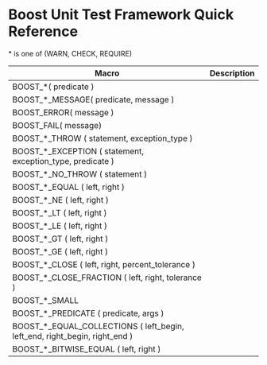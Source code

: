 # Boost Unit Test Framework Quick Reference

\* is one of (WARN, CHECK, REQUIRE)

Macro | Description
--- | ---
BOOST_*( predicate ) | 
BOOST_*_MESSAGE( predicate, message ) | 
BOOST_ERROR( message ) | 
BOOST_FAIL( message) | 
BOOST_*_THROW ( statement, exception_type ) | 
BOOST_*_EXCEPTION ( statement, exception_type, predicate ) | 
BOOST_*_NO_THROW ( statement ) | 
BOOST_*_EQUAL ( left, right ) | 
BOOST_*_NE ( left, right ) | 
BOOST_*_LT ( left, right ) | 
BOOST_*_LE ( left, right ) | 
BOOST_*_GT ( left, right ) | 
BOOST_*_GE ( left, right ) | 
BOOST_*_CLOSE ( left, right, percent_tolerance ) | 
BOOST_*_CLOSE_FRACTION ( left, right, tolerance ) | 
BOOST_*_SMALL | 
BOOST_*_PREDICATE ( predicate, args ) | 
BOOST_*_EQUAL_COLLECTIONS ( left_begin, left_end, right_begin, right_end ) | 
BOOST_*_BITWISE_EQUAL ( left, right ) | 
